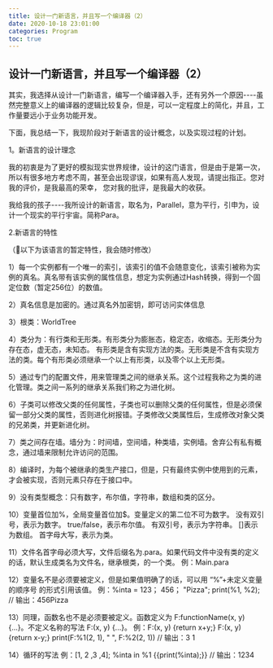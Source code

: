 ```yaml
---
title: 设计一门新语言，并且写一个编译器（2）
date: 2020-10-18 23:01:00
categories: Program
toc: true
---
```

## 设计一门新语言，并且写一个编译器（2）

其实，我选择从设计一门新语言，编写一个编译器入手，还有另外一个原因----虽然完整意义上的编译器的逻辑比较复杂，但是，可以一定程度上的简化，并且，工作量要远小于业务功能开发。

下面，我总结一下，我现阶段对于新语言的设计概念，以及实现过程的计划。

1。新语言的设计理念

我的初衷是为了更好的模拟现实世界规律，设计的这门语言，但是由于是第一次，所以有很多地方考虑不周，甚至会出现谬误，如果有高人发现，请提出指正。您对我的评价，是我最高的荣幸，
您对我的批评，是我最大的收获。

我给我的孩子----我所设计的新语言，取名为，Parallel，意为平行，引申为，设计一个现实的平行宇宙。简称Para。

2.新语言的特性

（🌟以下为该语言的暂定特性，我会随时修改）

1）每一个实例都有一个唯一的索引，该索引的值不会随意变化，该索引被称为实例的真名。真名带有该实例的属性信息，想定为实例通过Hash转换，得到一个固定位数（暂定256位）的数值。

2）真名信息是加密的。通过真名外加密钥，即可访问实体信息

3）根类：WorldTree

4）类分为：有行类和无形类。有形类分为膨胀态，稳定态，收缩态。无形类分为存在态，虚无态，未知态。
有形类是含有实现方法的类。无形类是不含有实现方法的类。每个有形类必须继承一个以上有形类，以及零个以上无形类。

5）通过专门的配置文件，用来管理类之间的继承关系。这个过程我称之为类的进化管理。类之间一系列的继承关系我们称之为进化树。

6）子类可以修改父类的任何属性，子类也可以删除父类的任何属性，但是必须保留一部分父类的属性，否则进化树报错。子类修改父类属性后，生成修改对象父类的兄弟类，并更新进化树。

7）类之间存在墙。墙分为：时间墙，空间墙，种类墙，实例墙。舍弃公有私有概念，通过墙来限制允许访问的范围。

8）编译时，为每个被继承的类生产接口，但是，只有最终实例中使用到的元素，才会被实现，否则元素只存在于接口中。

9）没有类型概念：只有数字，布尔值，字符串，数组和类的区分。

10）变量首位加%，全局变量首位加$。变量定义的第二位不可为数字。
没有双引号，表示为数字。
true/false，表示布尔值。
有双引号，表示为字符串。
[]表示为数组。
首字母大写，表示为类。

11）文件名首字母必须大写，文件后缀名为.para。如果代码文件中没有类的定义的话，默认生成类名为文件名，继承根类，的一个类。
例：Main.para

12）变量名不是必须要被定义，但是如果值明确了的话，可以用 “%”+未定义变量的顺序号 的形式引用该值。
例：%inta = 123；
   456；
   "Pizza";
   print(%1, %2); // 输出：456Pizza
   
13）同理，函数名也不是必须要被定义。函数定义为 F:functionName(x, y) {...}。不定义名称的写法 F:(x, y) {...}。
例：F:(x, y) {return x+y;}
   F:(x, y) {return x-y;}
   print(F:%1(2, 1), " ", F:%2(2, 1)) // 输出：3 1
   
14）循环的写法
例：[1, 2 ,3 ,4];
    %inta in %1 {{print(%inta);}} // 输出：1234
